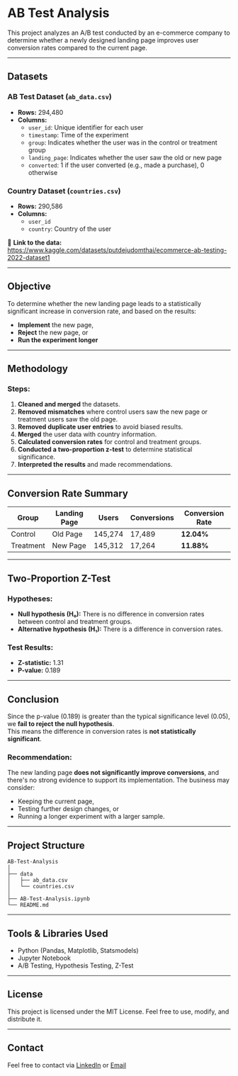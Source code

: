 # AB Test Analysis

This project analyzes an A/B test conducted by an e-commerce company to determine whether a newly designed landing page improves user conversion rates compared to the current page.

---

## Datasets

### **AB Test Dataset** (`ab_data.csv`)
- **Rows:** 294,480  
- **Columns:**
  - `user_id`: Unique identifier for each user
  - `timestamp`: Time of the experiment
  - `group`: Indicates whether the user was in the control or treatment group
  - `landing_page`: Indicates whether the user saw the old or new page
  - `converted`: 1 if the user converted (e.g., made a purchase), 0 otherwise

### **Country Dataset** (`countries.csv`)
- **Rows:** 290,586  
- **Columns:**
  - `user_id`
  - `country`: Country of the user

📎 **Link to the data:**  
https://www.kaggle.com/datasets/putdejudomthai/ecommerce-ab-testing-2022-dataset1

---

## Objective

To determine whether the new landing page leads to a statistically significant increase in conversion rate, and based on the results:
- **Implement** the new page,
- **Reject** the new page, or
- **Run the experiment longer**

---

## Methodology

### Steps:
1. **Cleaned and merged** the datasets.
2. **Removed mismatches** where control users saw the new page or treatment users saw the old page.
3. **Removed duplicate user entries** to avoid biased results.
4. **Merged** the user data with country information.
5. **Calculated conversion rates** for control and treatment groups.
6. **Conducted a two-proportion z-test** to determine statistical significance.
7. **Interpreted the results** and made recommendations.

---

## Conversion Rate Summary

| Group      | Landing Page | Users   | Conversions | Conversion Rate |
|------------|--------------|---------|-------------|------------------|
| Control    | Old Page     | 145,274 | 17,489      | **12.04%**       |
| Treatment  | New Page     | 145,312 | 17,264      | **11.88%**       |

---

## Two-Proportion Z-Test

### **Hypotheses:**
- **Null hypothesis (H₀):** There is no difference in conversion rates between control and treatment groups.
- **Alternative hypothesis (H₁):** There is a difference in conversion rates.

### **Test Results:**
- **Z-statistic:** 1.31  
- **P-value:** 0.189  

---

## Conclusion

Since the p-value (0.189) is greater than the typical significance level (0.05), we **fail to reject the null hypothesis**.  
This means the difference in conversion rates is **not statistically significant**.

### Recommendation:
The new landing page **does not significantly improve conversions**, and there's no strong evidence to support its implementation. The business may consider:
- Keeping the current page,
- Testing further design changes, or
- Running a longer experiment with a larger sample.

---

## Project Structure
```
AB-Test-Analysis
│
├── data
│   ├── ab_data.csv
│   └── countries.csv
│
├── AB-Test-Analysis.ipynb
└── README.md
```


---

## Tools & Libraries Used
- Python (Pandas, Matplotlib, Statsmodels)
- Jupyter Notebook
- A/B Testing, Hypothesis Testing, Z-Test

---

## License

This project is licensed under the MIT License. Feel free to use, modify, and distribute it.

---

## Contact

Feel free to contact via [LinkedIn](www.linkedin.com/in/fatemeh-sepehrpour-012982ba) or [Email](fatemeh.sepehrpour@proton.me)


